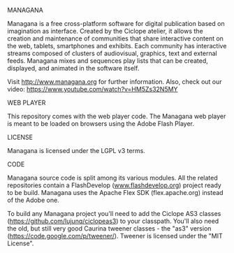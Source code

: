 MANAGANA

Managana is a free cross-platform software for digital publication based on imagination as interface. Created by the Ciclope atelier, it allows the creation and maintenance of communities that share interactive content on the web, tablets, smartphones and exhibits. Each community has interactive streams composed of clusters of audiovisual, graphics, text and external feeds. Managana mixes and sequences play lists that can be created, displayed, and animated in the software itself.

Visit http://www.managana.org for further information. Also, check out our video: https://www.youtube.com/watch?v=HM5Zs32N5MY


WEB PLAYER

This repository comes with the web player code. The Managana web player is meant to be loaded on browsers using the Adobe Flash Player.


LICENSE

Managana is licensed under the LGPL v3 terms.


CODE

Managana source code is split among its various modules. All the related repositories contain a FlashDevelop (www.flashdevelop.org) project ready to be build. Managana uses the Apache Flex SDK (flex.apache.org) instead of the Adobe one.

To build any Managana project you'll need to add the Ciclope AS3 classes (https://github.com/lujunq/ciclopeas3) to your classpath. You'll also need the old, but still very good Caurina tweener classes - the "as3" version (https://code.google.com/p/tweener/). Tweener is licensed under the "MIT License".